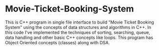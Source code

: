 # Movie-Ticket-Booking-System
This is C++ program in single file interface to build "Movie Ticket Booking System" using the concepts of data structures and algorithms in C++. In this code I've implemented the techniques of sorting, searching, queue, data handling and other basic C++ concepts like loops. This program has Object Oriented concepts (classes) along with DSA.
